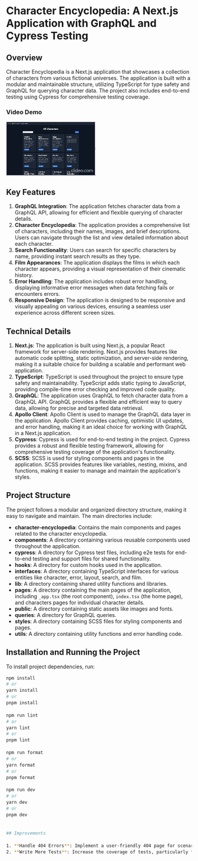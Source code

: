 # Character Encyclopedia: A Next.js Application with GraphQL and Cypress Testing

## Overview
Character Encyclopedia is a Next.js application that showcases a collection of characters from various fictional universes. The application is built with a modular and maintainable structure, utilizing TypeScript for type safety and GraphQL for querying character data. The project also includes end-to-end testing using Cypress for comprehensive testing coverage.

### Video Demo
![Video Demo](charactersVideo.gif)

## Key Features

1. **GraphQL Integration**: The application fetches character data from a GraphQL API, allowing for efficient and flexible querying of character details.
2. **Character Encyclopedia**: The application provides a comprehensive list of characters, including their names, images, and brief descriptions. Users can navigate through the list and view detailed information about each character.
3. **Search Functionality**: Users can search for specific characters by name, providing instant search results as they type.
4. **Film Appearances**: The application displays the films in which each character appears, providing a visual representation of their cinematic history.
5. **Error Handling**: The application includes robust error handling, displaying informative error messages when data fetching fails or encounters errors.
6. **Responsive Design**: The application is designed to be responsive and visually appealing on various devices, ensuring a seamless user experience across different screen sizes.

## Technical Details

1. **Next.js**: The application is built using Next.js, a popular React framework for server-side rendering. Next.js provides features like automatic code splitting, static optimization, and server-side rendering, making it a suitable choice for building a scalable and performant web application.
2. **TypeScript**: TypeScript is used throughout the project to ensure type safety and maintainability. TypeScript adds static typing to JavaScript, providing compile-time error checking and improved code quality.
3. **GraphQL**: The application uses GraphQL to fetch character data from a GraphQL API. GraphQL provides a flexible and efficient way to query data, allowing for precise and targeted data retrieval.
4. **Apollo Client**: Apollo Client is used to manage the GraphQL data layer in the application. Apollo Client provides caching, optimistic UI updates, and error handling, making it an ideal choice for working with GraphQL in a Next.js application.
5. **Cypress**: Cypress is used for end-to-end testing in the project. Cypress provides a robust and flexible testing framework, allowing for comprehensive testing coverage of the application's functionality.
6. **SCSS**: SCSS is used for styling components and pages in the application. SCSS provides features like variables, nesting, mixins, and functions, making it easier to manage and maintain the application's styles.

## Project Structure
The project follows a modular and organized directory structure, making it easy to navigate and maintain. The main directories include:

- **character-encyclopedia**: Contains the main components and pages related to the character encyclopedia.
- **components**: A directory containing various reusable components used throughout the application.
- **cypress**: A directory for Cypress test files, including e2e tests for end-to-end testing and support files for shared functionality.
- **hooks**: A directory for custom hooks used in the application.
- **interfaces**: A directory containing TypeScript interfaces for various entities like character, error, layout, search, and film.
- **lib**: A directory containing shared utility functions and libraries.
- **pages**: A directory containing the main pages of the application, including `_app.tsx` (the root component), `index.tsx` (the home page), and characters pages for individual character details.
- **public**: A directory containing static assets like images and fonts.
- **queries**: A directory for GraphQL queries.
- **styles**: A directory containing SCSS files for styling components and pages.
- **utils**: A directory containing utility functions and error handling code.

## Installation and Running the Project

To install project dependencies, run:

```bash
npm install
# or
yarn install
# or
pnpm install

npm run lint
# or
yarn lint
# or
pnpm lint

npm run format
# or
yarn format
# or
pnpm format

npm run dev
# or
yarn dev
# or
pnpm dev


## Improvements

1. **Handle 404 Errors**: Implement a user-friendly 404 page for scenarios where users enter a non-existing page. Ensure that the styling of the 404 page is consistent with the rest of the application.
2. **Write More Tests**: Increase the coverage of tests, particularly focusing on edge cases and user interactions, to ensure the application behaves as expected in various scenarios.